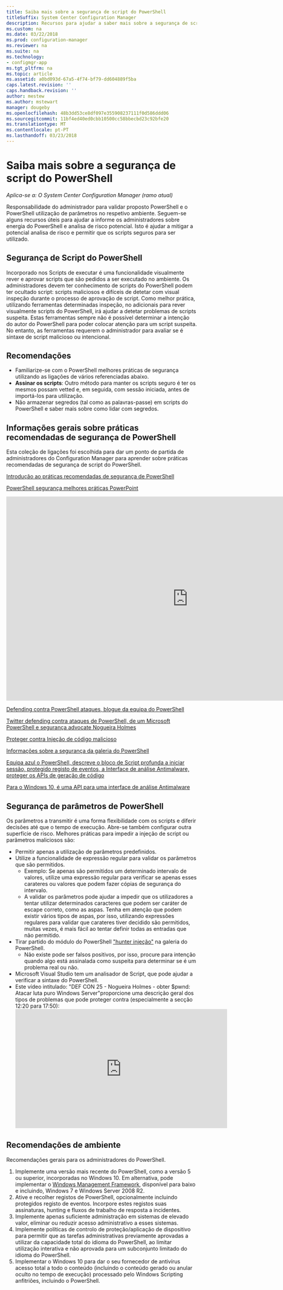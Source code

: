 ```yaml
---
title: Saiba mais sobre a segurança de script do PowerShell
titleSuffix: System Center Configuration Manager
description: Recursos para ajudar a saber mais sobre a segurança de script do PowerShell.
ms.custom: na
ms.date: 03/22/2018
ms.prod: configuration-manager
ms.reviewer: na
ms.suite: na
ms.technology:
- configmgr-app
ms.tgt_pltfrm: na
ms.topic: article
ms.assetid: a0bd093d-67a5-4f74-bf79-dd604889f5ba
caps.latest.revision: ''
caps.handback.revision: ''
author: mestew
ms.author: mstewart
manager: dougeby
ms.openlocfilehash: 48b3dd53ce8df097e355908237111f0d586ddd06
ms.sourcegitcommit: 11bf4ed40ed0cbb10500cc58bbecbd23c92bfe20
ms.translationtype: MT
ms.contentlocale: pt-PT
ms.lasthandoff: 03/23/2018
---
```

# <a name="learn-more-about-powershell-script-security"></a>Saiba mais sobre a segurança de script do PowerShell

*Aplica-se a: O System Center Configuration Manager (ramo atual)*

Responsabilidade do administrador para validar proposto PowerShell e o PowerShell utilização de parâmetros no respetivo ambiente. Seguem-se alguns recursos úteis para ajudar a informe os administradores sobre energia do PowerShell e analisa de risco potencial. Isto é ajudar a mitigar a potencial analisa de risco e permitir que os scripts seguros para ser utilizado.

## <a name="powershell-script-security"></a>Segurança de Script do PowerShell
Incorporado nos Scripts de executar é uma funcionalidade visualmente rever e aprovar scripts que são pedidos a ser executado no ambiente. Os administradores devem ter conhecimento de scripts do PowerShell podem ter ocultado script: scripts maliciosos e difíceis de detetar com visual inspeção durante o processo de aprovação de script. Como melhor prática, utilizando ferramentas determinadas inspeção, no adicionais para rever visualmente scripts do PowerShell, irá ajudar a detetar problemas de scripts suspeita. Estas ferramentas sempre não é possível determinar a intenção do autor do PowerShell para poder colocar atenção para um script suspeita. No entanto, as ferramentas requerem o administrador para avaliar se é sintaxe de script malicioso ou intencional.

## <a name="recommendations"></a>Recomendações
- Familiarize-se com o PowerShell melhores práticas de segurança utilizando as ligações de vários referenciadas abaixo.
- **Assinar os scripts**: Outro método para manter os scripts seguro é ter os mesmos possam vetted e, em seguida, com sessão iniciada, antes de importá-los para utilização.
- Não armazenar segredos (tal como as palavras-passe) em scripts do PowerShell e saber mais sobre como lidar com segredos.


## <a name="general-information-about-powershell-security-best-practices"></a>Informações gerais sobre práticas recomendadas de segurança de PowerShell

Esta coleção de ligações foi escolhida para dar um ponto de partida de administradores do Configuration Manager para aprender sobre práticas recomendadas de segurança de script do PowerShell.  

[Introdução ao práticas recomendadas de segurança de PowerShell](https://blogs.msdn.microsoft.com/powershell/2013/12/16/powershell-security-best-practices/ )

[PowerShell segurança melhores práticas PowerPoint](https://msdnshared.blob.core.windows.net/media/MSDNBlogsFS/prod.evol.blogs.msdn.com/CommunityServer.Blogs.Components.WeblogFiles/00/00/00/63/74/metablogapi/1055.PowerShell-Security-Best-Practices_3CA24C32.pptx)

<iframe src="https://channel9.msdn.com/Events/Blue-Hat-Security-Briefings/BlueHat-Security-Briefings-Fall-2013-Sessions/PowerShell-Best-Practices/player" width="960" height="540" allowFullScreen frameBorder="0"></iframe>

[Defending contra PowerShell ataques, blogue da equipa do PowerShell](https://blogs.msdn.microsoft.com/powershell/2017/10/23/defending-against-powershell-attacks/)

[Twitter defending contra ataques de PowerShell, de um Microsoft PowerShell e segurança advocate Nogueira Holmes](https://twitter.com/Lee_Holmes/status/922462821081694208)

[Proteger contra Injeção de código malicioso](https://blogs.msdn.microsoft.com/powershell/2006/11/22/protecting-against-malicious-code-injection/)

[Informações sobre a segurança da galeria do PowerShell](https://blogs.msdn.microsoft.com/powershell/2015/08/06/powershell-gallery-new-security-scan/)

[Equipa azul o PowerShell, descreve o bloco de Script profunda a iniciar sessão, protegido registo de eventos, a Interface de análise Antimalware, proteger os APIs de geração de código](https://blogs.msdn.microsoft.com/powershell/2015/06/09/powershell-the-blue-team/)

[Para o Windows 10, é uma API para uma interface de análise Antimalware](https://cloudblogs.microsoft.com/microsoftsecure/2015/06/09/windows-10-to-offer-application-developers-new-malware-defenses/?source=mmpc)

## <a name="powershell-parameters-security"></a>Segurança de parâmetros de PowerShell
Os parâmetros a transmitir é uma forma flexibilidade com os scripts e diferir decisões até que o tempo de execução. Abre-se também configurar outra superfície de risco. Melhores práticas para impedir a injeção de script ou parâmetros maliciosos são:

- Permitir apenas a utilização de parâmetros predefinidos.
- Utilize a funcionalidade de expressão regular para validar os parâmetros que são permitidos.
    - Exemplo: Se apenas são permitidos um determinado intervalo de valores, utilize uma expressão regular para verificar se apenas esses carateres ou valores que podem fazer cópias de segurança do intervalo.
    - A validar os parâmetros pode ajudar a impedir que os utilizadores a tentar utilizar determinados caracteres que podem ser caráter de escape correto, como as aspas. Tenha em atenção que podem existir vários tipos de aspas, por isso, utilizando expressões regulares para validar que carateres tiver decidido são permitidos, muitas vezes, é mais fácil ao tentar definir todas as entradas que não permitido.
- Tirar partido do módulo do PowerShell ["hunter injeção"](https://www.powershellgallery.com/packages/InjectionHunter/1.0.0) na galeria do PowerShell.
    - Não existe pode ser falsos positivos, por isso, procure para intenção quando algo está assinalada como suspeita para determinar se é um problema real ou não. 
- Microsoft Visual Studio tem um analisador de Script, que pode ajudar a verificar a sintaxe do PowerShell.
- Este vídeo intitulado: "DEF CON 25 - Nogueira Holmes - obter $pwnd: Atacar luta puro Windows Server"proporcione uma descrição geral dos tipos de problemas que pode proteger contra (especialmente a secção 12:20 para 17:50):     <iframe width="560" height="315" src="https://www.youtube.com/embed/ahxMOAAani8" frameborder="0" allow="autoplay; encrypted-media" allowfullscreen></iframe>

## <a name="environment-recommendations"></a>Recomendações de ambiente
Recomendações gerais para os administradores do PowerShell.
1. Implemente uma versão mais recente do PowerShell, como a versão 5 ou superior, incorporadas no Windows 10. Em alternativa, pode implementar o [Windows Management Framework](https://www.microsoft.com/en-us/download/details.aspx?id=54616), disponível para baixo e incluindo, Windows 7 e Windows Server 2008 R2. 
2. Ative e recolher registos de PowerShell, opcionalmente incluindo protegidos registo de eventos. Incorpore estes registos suas assinaturas, hunting e fluxos de trabalho de resposta a incidentes.
3. Implemente apenas suficiente administração em sistemas de elevado valor, eliminar ou reduzir acesso administrativo a esses sistemas.
4. Implemente políticas de controlo de proteção/aplicação de dispositivo para permitir que as tarefas administrativas previamente aprovadas a utilizar da capacidade total do idioma do PowerShell, ao limitar utilização interativa e não aprovada para um subconjunto limitado do idioma do PowerShell.
5. Implementar o Windows 10 para dar o seu fornecedor de antivírus acesso total a todo o conteúdo (incluindo o conteúdo gerado ou anular oculto no tempo de execução) processado pelo Windows Scripting anfitriões, incluindo o PowerShell.